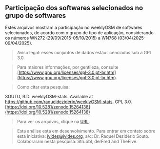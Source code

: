 ## Participação dos softwares selecionados no grupo de softwares

Estes arquivos mostram a participação no weeklyOSM de softwares selecionados, de acordo com o grupo de tipo de aplicação, considerando os números WN272 (29/09/2015-05/10/2015) a WN768 (03/04/2025-09/04/2025).

> Aviso legal: esses conjuntos de dados estão licenciados sob a GPL 3.0.

> Para maiores informações, por gentileza, consulte [https://www.gnu.org/licenses/gpl-3.0.pt-br.htm](https://www.gnu.org/licenses/gpl-3.0.pt-br.htm).

> Como citar esta pesquisa:

SOUTO, R.D. weeklyOSM-stats. Available at https://github.com/raqueldeziderio/weeklyOSM-stats. GPL 3.0. [https://doi.org/10.5281/zenodo.15264138](https://doi.org/10.5281/zenodo.15264138)

> Para ver os arquivos, clique na [URL](https://github.com/raqueldeziderio/weeklyOSM-stats/tree/main/graficos_software_no_grupo).

> Esta análise está em desenvolvimento. Para entrar em contato sobre esta iniciativa: ivides@ivides.org, a/c: Dr. Raquel Dezidério Souto. Colaboraram nesta pesquisa: Strubbl, derFred and TheFive. 



